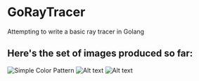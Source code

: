 # GoRayTracer
Attempting to write a basic ray tracer in Golang

## Here's the set of images produced so far:
![Simple Color Pattern](simple_image.ppm)
![Alt text](./rainbow_image.ppm?raw=true "Rainbow Color Image")
![Alt text](./background_image.ppm?raw=true "Linear Scaling Background")
